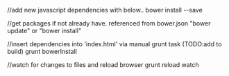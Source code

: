 //add new javascript dependencies with below..
bower install <XXXXXX> --save

//get packages if not already have. referenced from bower.json
"bower update" or "bower install" 

//insert dependencies into 'index.html' via manual grunt task (TODO:add to build)
grunt bowerInstall


//watch for changes to files and reload browser
grunt reload watch


